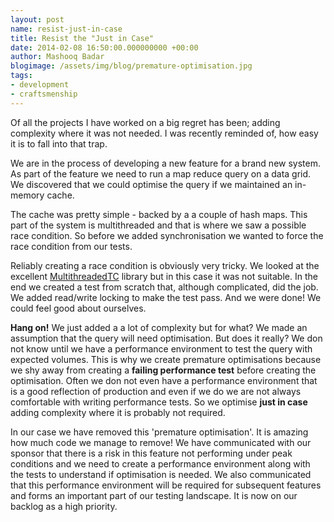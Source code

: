 ```yaml
--- 
layout: post 
name: resist-just-in-case 
title: Resist the "Just in Case"
date: 2014-02-08 16:50:00.000000000 +00:00 
author: Mashooq Badar
blogimage: /assets/img/blog/premature-optimisation.jpg
tags:
- development
- craftsmenship
---
```


Of all the projects I have worked on a big regret has been; adding complexity where it was not needed. I was recently reminded of, how easy it is to fall into that trap. 

We are in the process of developing a new feature for a brand new system. As part of the feature we need to run a map reduce query on a data grid. We discovered that we could optimise the query if we maintained an in-memory cache. 

The cache was pretty simple - backed by a a couple of hash maps. This part of the system is multithreaded and that is where we saw a possible race condition. So before we added synchronisation we wanted to force the race condition from our tests. 

Reliably creating a race condition is obviously very tricky. We looked at the excellent [MultithreadedTC](http://www.cs.umd.edu/projects/PL/multithreadedtc/overview.html) library but in this case it was not suitable. In the end we created a test from scratch that, although complicated, did the job. We added read/write locking to make the test pass. And we were done! We could feel good about ourselves. 

__Hang on!__ We just added a a lot of complexity but for what? We made an assumption that the query will need optimisation. But does it really? We don not know until we have a performance environment to test the query with expected volumes. This is why we create premature optimisations because we shy away from creating a __failing performance test__ before creating the optimisation. Often we don not even have a performance environment that is a good reflection of production and even if we do we are not always comfortable with writing performance tests. So we optimise __just in case__ adding complexity where it is probably not required.

In our case we have removed this 'premature optimisation'. It is amazing how much code we manage to remove! We have communicated with our sponsor that there is a risk in this feature not performing under peak conditions and we need to create a performance environment along with the tests to understand if optimisation is needed. We also communicated that this performance environment will be required for subsequent features and forms an important part of our testing landscape. It is now on our backlog as a high priority.
